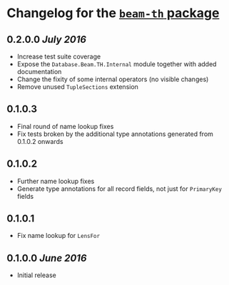 # Changelog for the [`beam-th` package](http://hackage.haskell.org/package/beam-th)

## 0.2.0.0  *July 2016*

 * Increase test suite coverage
 * Expose the `Database.Beam.TH.Internal` module together with added documentation
 * Change the fixity of some internal operators (no visible changes)
 * Remove unused `TupleSections` extension

## 0.1.0.3

 * Final round of name lookup fixes
 * Fix tests broken by the additional type annotations generated from 0.1.0.2 onwards

## 0.1.0.2

 * Further name lookup fixes
 * Generate type annotations for all record fields, not just for `PrimaryKey` fields

## 0.1.0.1

 * Fix name lookup for `LensFor`

## 0.1.0.0  *June 2016*

 * Initial release
